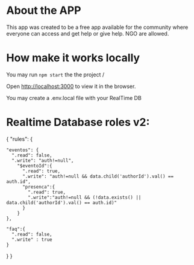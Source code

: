 # About the APP
This app was created to be a free app available for the community where everyone can access and get help or give help.
NGO are allowed.

# How make it works locally
You may run `npm start` the the project /

Open [http://localhost:3000](http://localhost:3000) to view it in the browser.

You may create a .env.local file with your RealTime DB



# Realtime Database roles v2:
{
  "rules": {
    
    "eventos": {
      ".read": false,
      ".write": "auth!=null",
        "$eventoId":{
          ".read": true,
          ".write": "auth!=null && data.child('authorId').val() == auth.id",
          "presenca":{
            ".read": true,
            ".write":"auth!=null && (!data.exists() || data.child('authorId').val() == auth.id)"
          }
        }
    },
    
    "faq":{
      ".read": false,
      ".write" : true
    }
  }
}
